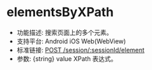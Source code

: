 # elementsByXPath

* 功能描述: 搜索页面上的多个元素。
* 支持平台: Android iOS Web(WebView)
* 标准链接: [POST /session/:sessionId/element](https://w3c.github.io/webdriver/#elements)
* 参数: {string} value XPath 表达式。